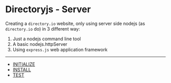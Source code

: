 # Directoryjs - Server

Creating a `directory.io` website, only using server side nodejs (as `directory.io` do) in 3 different way:

1. Just a nodejs command line tool
2. A basic nodejs.httpServer
3. Using `express.js` web application framework

---

* [INITIALIZE](INITIALIZE.md)
* [INSTALL](INSTALL.md)
* [TEST](TEST.md)
